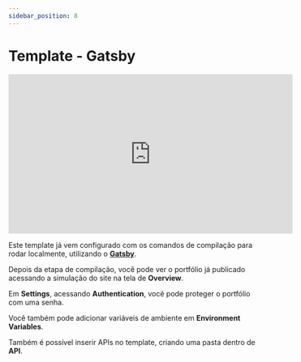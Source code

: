 ```yaml
---
sidebar_position: 8
---
```


# Template - Gatsby

<div style={{textAlign: 'center'}}><iframe width="560" height="315" src="https://www.youtube.com/embed/xcZTRqMNTAQ" title="YouTube video player" frameBorder="0" allow="accelerometer; autoplay; clipboard-write; encrypted-media; gyroscope; picture-in-picture" allowFullScreen></iframe></div>

Este template já vem configurado com os comandos de compilação para rodar localmente, utilizando o [**Gatsby**](https://www.gatsbyjs.com/).

Depois da etapa de compilação, você pode ver o portfólio já publicado acessando a simulação do site na tela de **Overview**.

Em **Settings**, acessando **Authentication**, você pode proteger o portfólio com uma senha.

Você também pode adicionar variáveis de ambiente em **Environment Variables**.

Também é possível inserir APIs no template, criando uma pasta dentro de **API**.
